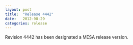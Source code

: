 ```yaml
---
layout: post
title:  "Release 4442"
date:   2012-08-29
categories: release
---
```


Revision 4442 has been designated a MESA release version.
